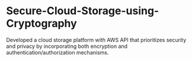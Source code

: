 # Secure-Cloud-Storage-using-Cryptography
Developed a cloud storage platform with AWS API that prioritizes security and privacy by incorporating both encryption and authentication/authorization mechanisms.
